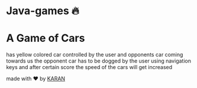 # Java-games :fire:
# A Game of Cars 
has yellow colored car controlled by the user and opponents car coming towards us the opponent car has to be dogged by the user using navigation keys and after certain score the speed of the cars will get increased 

made with :heart: by [KARAN](https://github.com/FlashTech-dev)
